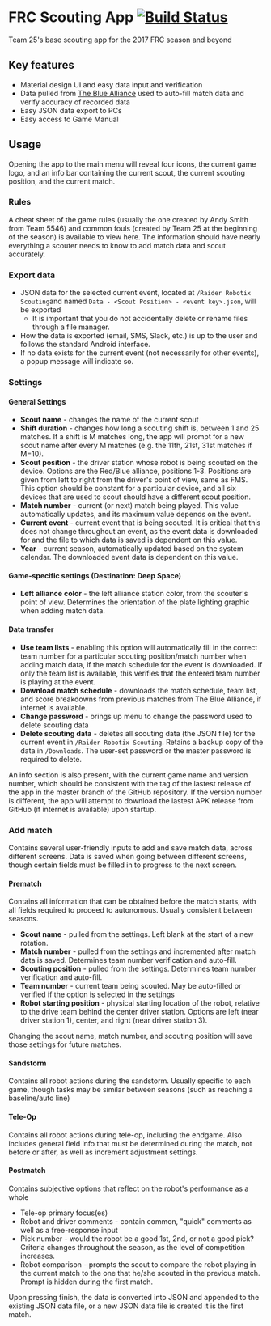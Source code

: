 # FRC Scouting App [![Build Status](https://travis-ci.org/RaiderRobotix/Scouting-App.svg?branch=master)](https://travis-ci.org/RaiderRobotix/Scouting-App)

Team 25's base scouting app for the 2017 FRC season and beyond

## Key features 

* Material design UI and easy data input and verification
* Data pulled from [The Blue Alliance](http://www.thebluealliance.com/) used to auto-fill match data and verify accuracy of recorded data
* Easy JSON data export to PCs
* Easy access to Game Manual

## Usage

Opening the app to the main menu will reveal four icons, the current game logo, and an info bar containing the current scout, the current scouting position, and the current match.

### Rules

A cheat sheet of the game rules (usually the one created by Andy Smith from Team 5546) and common fouls (created by Team 25 at the beginning of the season) is available to view here. The information should have nearly everything a scouter needs to know to add match data and scout accurately.

### Export data

* JSON data for the selected current event, located at `/Raider Robotix Scouting`and named `Data - <Scout Position> - <event key>.json`, will be exported
  * It is important that you do not accidentally delete or rename files through a file manager.
* How the data is exported (email, SMS, Slack, etc.) is up to the user and follows the standard Android interface.
* If no data exists for the current event (not necessarily for other events), a popup message will indicate so.

### Settings

#### General Settings

* **Scout name** - changes the name of the current scout 
* **Shift duration** - changes how long a scouting shift is, between 1 and 25 matches. If a shift is M matches long, the app will prompt for a new scout name after every M matches (e.g. the 11th, 21st, 31st matches if M=10).
* **Scout position** - the driver station whose robot is being scouted on the device. Options are the Red/Blue alliance, positions 1-3. Positions are given from left to right from the driver's point of view, same as FMS. This option should be constant for a particular device, and all six devices that are used to scout should have a different scout position.
* **Match number** - current (or next) match being played. This value automatically updates, and its maximum value depends on the event.
* **Current event** - current event that is being scouted. It is critical that this does not change throughout an event, as the event data is downloaded for and the file to which data is saved is dependent on this value.
* **Year** - current season, automatically updated based on the system calendar. The downloaded event data is dependent on this value.

#### Game-specific settings (Destination: Deep Space)

* **Left alliance color** - the left alliance station color, from the scouter's point of view. Determines the orientation of the plate lighting graphic when adding match data.


#### Data transfer

* **Use team lists** - enabling this option will automatically fill in the correct team number for a particular scouting position/match number when adding match data, if the match schedule for the event is downloaded. If only the team list is available, this verifies that the entered team number is playing at the event.
* **Download match schedule** - downloads the match schedule, team list, and score breakdowns from previous matches from The Blue Alliance, if internet is available.
* **Change password** - brings up menu to change the password used to delete scouting data
* **Delete scouting data** - deletes all scouting data (the JSON file) for the current event in `/Raider Robotix Scouting`. Retains a backup copy of the data in `/Downloads`. The user-set password or the master password is required to delete.

An info section is also present, with the current game name and version number, which should be consistent with the tag of the lastest release of the app in the master branch of the GitHub repository. If the version number is different, the app will attempt to download the lastest APK release from GitHub (if internet is available) upon startup.

### Add match

Contains several user-friendly inputs to add and save match data, across different screens. Data is saved when going between different screens, though certain fields must be filled in to progress to the next screen.

#### Prematch

Contains all information that can be obtained before the match starts, with all fields required to proceed to autonomous. Usually consistent between seasons.

* **Scout name** - pulled from the settings. Left blank at the start of a new rotation.
* **Match number** - pulled from the settings and incremented after match data is saved. Determines team number verification and auto-fill.
* **Scouting position** - pulled from the settings. Determines team number verification and auto-fill.
* **Team number** - current team being scouted. May be auto-filled or verified if the option is selected in the settings
* **Robot starting position** - physical starting location of the robot, relative to the drive team behind the center driver station. Options are left (near driver station 1), center, and right (near driver station 3).

Changing the scout name, match number, and scouting position will save those settings for future matches.

#### Sandstorm

Contains all robot actions during the sandstorm. Usually specific to each game, though tasks may be similar between seasons (such as reaching a baseline/auto line)


#### Tele-Op

Contains all robot actions during tele-op, including the endgame. Also includes general field info that must be determined during the match, not before or after, as well as increment adjustment settings.



#### Postmatch

Contains subjective options that reflect on the robot's performance as a whole

* Tele-op primary focus(es) 
* Robot and driver comments - contain common, "quick" comments as well as a free-response input
* Pick number - would the robot be a good 1st, 2nd, or not a good pick? Criteria changes throughout the season, as the level of competition increases.
* Robot comparison - prompts the scout to compare the robot playing in the current match to the one that he/she scouted in the previous match. Prompt is hidden during the first match.

Upon pressing finish, the data is converted into JSON and appended to the existing JSON data file, or a new JSON data file is created it is the first match.
